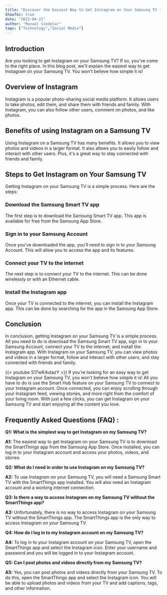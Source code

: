 ```yaml
---
title: "Discover the Easiest Way to Get Instagram on Your Samsung TV - You Won't Believe How Simple it Is!"
ShowToc: true 
date: "2023-04-21"
author: "Manuel Sindelar" 
tags: ["Technology","Social Media"]
---
```

## Introduction
Are you looking to get Instagram on your Samsung TV? If so, you've come to the right place. In this blog post, we'll explain the easiest way to get Instagram on your Samsung TV. You won't believe how simple it is!

## Overview of Instagram
Instagram is a popular photo-sharing social media platform. It allows users to take photos, edit them, and share them with friends and family. With Instagram, you can also follow other users, comment on photos, and like photos.

## Benefits of using Instagram on a Samsung TV
Using Instagram on a Samsung TV has many benefits. It allows you to view photos and videos in a larger format. It also allows you to easily follow and interact with other users. Plus, it's a great way to stay connected with friends and family.

## Steps to Get Instagram on Your Samsung TV
Getting Instagram on your Samsung TV is a simple process. Here are the steps:

### Download the Samsung Smart TV app
The first step is to download the Samsung Smart TV app. This app is available for free from the Samsung App Store.

### Sign in to your Samsung Account
Once you've downloaded the app, you'll need to sign in to your Samsung Account. This will allow you to access the app and its features.

### Connect your TV to the internet
The next step is to connect your TV to the internet. This can be done wirelessly or with an Ethernet cable.

### Install the Instagram app
Once your TV is connected to the internet, you can install the Instagram app. This can be done by searching for the app in the Samsung App Store.

## Conclusion
In conclusion, getting Instagram on your Samsung TV is a simple process. All you need to do is download the Samsung Smart TV app, sign in to your Samsung Account, connect your TV to the internet, and install the Instagram app. With Instagram on your Samsung TV, you can view photos and videos in a larger format, follow and interact with other users, and stay connected with friends and family.

{{< youtube S17wK4utazY >}} 
If you're looking for an easy way to get Instagram on your Samsung TV, you won't believe how simple it is! All you have to do is use the Smart Hub feature on your Samsung TV to connect to your Instagram account. Once connected, you can enjoy scrolling through your Instagram feed, viewing stories, and more right from the comfort of your living room. With just a few clicks, you can get Instagram on your Samsung TV and start enjoying all the content you love.

## Frequently Asked Questions (FAQ) :
**Q1: What is the simplest way to get Instagram on my Samsung TV?**

**A1:** The easiest way to get Instagram on your Samsung TV is to download the SmartThings app from the Samsung App Store. Once installed, you can log in to your Instagram account and access your photos, videos, and stories. 

**Q2: What do I need in order to use Instagram on my Samsung TV?**

**A2:** To use Instagram on your Samsung TV, you will need a Samsung Smart TV with the SmartThings app installed. You will also need an Instagram account and a working internet connection. 

**Q3: Is there a way to access Instagram on my Samsung TV without the SmartThings app?**

**A3:** Unfortunately, there is no way to access Instagram on your Samsung TV without the SmartThings app. The SmartThings app is the only way to access Instagram on your Samsung TV. 

**Q4: How do I log in to my Instagram account on my Samsung TV?**

**A4:** To log in to your Instagram account on your Samsung TV, open the SmartThings app and select the Instagram icon. Enter your username and password and you will be logged in to your Instagram account. 

**Q5: Can I post photos and videos directly from my Samsung TV?**

**A5:** Yes, you can post photos and videos directly from your Samsung TV. To do this, open the SmartThings app and select the Instagram icon. You will be able to upload photos and videos from your TV and add captions, tags, and other information.




